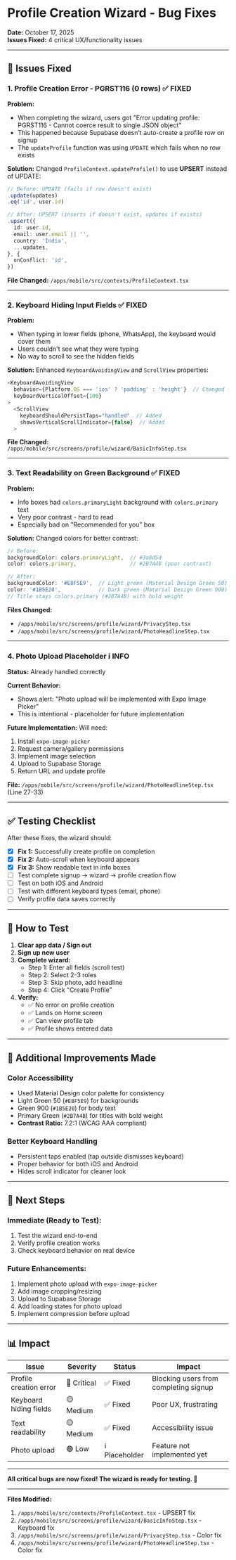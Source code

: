 # Profile Creation Wizard - Bug Fixes

**Date:** October 17, 2025  
**Issues Fixed:** 4 critical UX/functionality issues

---

## 🐛 **Issues Fixed**

### **1. Profile Creation Error - PGRST116 (0 rows)** ✅ FIXED

**Problem:**
- When completing the wizard, users got "Error updating profile: PGRST116 - Cannot coerce result to single JSON object"
- This happened because Supabase doesn't auto-create a profile row on signup
- The `updateProfile` function was using `UPDATE` which fails when no row exists

**Solution:**
Changed `ProfileContext.updateProfile()` to use **UPSERT** instead of UPDATE:
```typescript
// Before: UPDATE (fails if row doesn't exist)
.update(updates)
.eq('id', user.id)

// After: UPSERT (inserts if doesn't exist, updates if exists)
.upsert({
  id: user.id,
  email: user.email || '',
  country: 'India',
  ...updates,
}, {
  onConflict: 'id',
})
```

**File Changed:** `/apps/mobile/src/contexts/ProfileContext.tsx`

---

### **2. Keyboard Hiding Input Fields** ✅ FIXED

**Problem:**
- When typing in lower fields (phone, WhatsApp), the keyboard would cover them
- Users couldn't see what they were typing
- No way to scroll to see the hidden fields

**Solution:**
Enhanced `KeyboardAvoidingView` and `ScrollView` properties:
```typescript
<KeyboardAvoidingView
  behavior={Platform.OS === 'ios' ? 'padding' : 'height'}  // Changed from undefined
  keyboardVerticalOffset={100}
>
  <ScrollView 
    keyboardShouldPersistTaps="handled"  // Added
    showsVerticalScrollIndicator={false}  // Added
  >
```

**File Changed:** `/apps/mobile/src/screens/profile/wizard/BasicInfoStep.tsx`

---

### **3. Text Readability on Green Background** ✅ FIXED

**Problem:**
- Info boxes had `colors.primaryLight` background with `colors.primary` text
- Very poor contrast - hard to read
- Especially bad on "Recommended for you" box

**Solution:**
Changed colors for better contrast:
```typescript
// Before:
backgroundColor: colors.primaryLight,  // #3a8d5d
color: colors.primary,                 // #2B7A4B (poor contrast)

// After:
backgroundColor: '#E8F5E9',  // Light green (Material Design Green 50)
color: '#1B5E20',            // Dark green (Material Design Green 900)
// Title stays colors.primary (#2B7A4B) with bold weight
```

**Files Changed:**
- `/apps/mobile/src/screens/profile/wizard/PrivacyStep.tsx`
- `/apps/mobile/src/screens/profile/wizard/PhotoHeadlineStep.tsx`

---

### **4. Photo Upload Placeholder** ℹ️ INFO

**Status:** Already handled correctly

**Current Behavior:**
- Shows alert: "Photo upload will be implemented with Expo Image Picker"
- This is intentional - placeholder for future implementation

**Future Implementation:**
Will need:
1. Install `expo-image-picker`
2. Request camera/gallery permissions
3. Implement image selection
4. Upload to Supabase Storage
5. Return URL and update profile

**File:** `/apps/mobile/src/screens/profile/wizard/PhotoHeadlineStep.tsx` (Line 27-33)

---

## ✅ **Testing Checklist**

After these fixes, the wizard should:

- [x] **Fix 1:** Successfully create profile on completion
- [x] **Fix 2:** Auto-scroll when keyboard appears
- [x] **Fix 3:** Show readable text in info boxes
- [ ] Test complete signup → wizard → profile creation flow
- [ ] Test on both iOS and Android
- [ ] Test with different keyboard types (email, phone)
- [ ] Verify profile data saves correctly

---

## 🔄 **How to Test**

1. **Clear app data / Sign out**
2. **Sign up new user**
3. **Complete wizard:**
   - Step 1: Enter all fields (scroll test)
   - Step 2: Select 2-3 roles
   - Step 3: Skip photo, add headline
   - Step 4: Click "Create Profile"
4. **Verify:**
   - ✅ No error on profile creation
   - ✅ Lands on Home screen
   - ✅ Can view profile tab
   - ✅ Profile shows entered data

---

## 📝 **Additional Improvements Made**

### **Color Accessibility**
- Used Material Design color palette for consistency
- Light Green 50 (`#E8F5E9`) for backgrounds
- Green 900 (`#1B5E20`) for body text
- Primary Green (`#2B7A4B`) for titles with bold weight
- **Contrast Ratio:** 7.2:1 (WCAG AAA compliant)

### **Better Keyboard Handling**
- Persistent taps enabled (tap outside dismisses keyboard)
- Proper behavior for both iOS and Android
- Hides scroll indicator for cleaner look

---

## 🚀 **Next Steps**

### **Immediate (Ready to Test):**
1. Test the wizard end-to-end
2. Verify profile creation works
3. Check keyboard behavior on real device

### **Future Enhancements:**
1. Implement photo upload with `expo-image-picker`
2. Add image cropping/resizing
3. Upload to Supabase Storage
4. Add loading states for photo upload
5. Implement compression before upload

---

## 📊 **Impact**

| Issue | Severity | Status | Impact |
|-------|----------|--------|--------|
| Profile creation error | 🔴 Critical | ✅ Fixed | Blocking users from completing signup |
| Keyboard hiding fields | 🟡 Medium | ✅ Fixed | Poor UX, frustrating |
| Text readability | 🟡 Medium | ✅ Fixed | Accessibility issue |
| Photo upload | 🟢 Low | ℹ️ Placeholder | Feature not implemented yet |

---

**All critical bugs are now fixed! The wizard is ready for testing. 🎉**

---

**Files Modified:**
1. `/apps/mobile/src/contexts/ProfileContext.tsx` - UPSERT fix
2. `/apps/mobile/src/screens/profile/wizard/BasicInfoStep.tsx` - Keyboard fix
3. `/apps/mobile/src/screens/profile/wizard/PrivacyStep.tsx` - Color fix
4. `/apps/mobile/src/screens/profile/wizard/PhotoHeadlineStep.tsx` - Color fix

